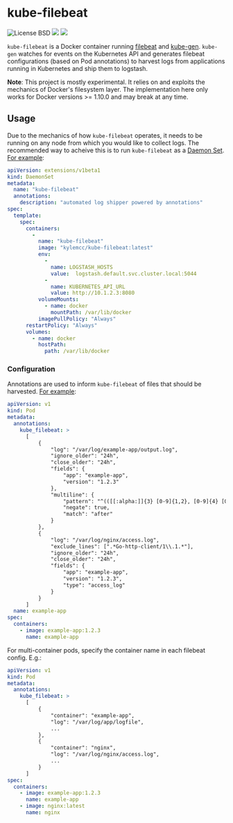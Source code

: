 # kube-filebeat

![License BSD](https://img.shields.io/badge/license-BSD-red.svg?style=flat) [![](https://img.shields.io/docker/stars/einyx/kube-filebeat.svg?style=flat)](https://hub.docker.com/r/einyx/kube-filebeat 'DockerHub') [![](https://img.shields.io/docker/pulls/kylemcc/kube-filebeat.svg?style=flat)](https://hub.docker.com/r/kylemcc/kube-filebeat 'DockerHub')

`kube-filebeat` is a Docker container running [filebeat][1] and [kube-gen][2]. `kube-gen` watches for events on the Kubernetes API and generates filebeat configurations (based on Pod annotations) to harvest logs from applications running in Kubernetes and ship them to logstash.

**Note**: This project is mostly experimental. It relies on and exploits the mechanics of Docker's filesystem layer. The implementation here only works for Docker versions >= 1.10.0 and may break at any time.

## Usage

Due to the mechanics of how `kube-filebeat` operates, it needs to be running on any node from which you would like to collect logs. The recommended way to acheive this is to run `kube-filebeat` as a [Daemon Set][3]. [For example][4]:

```yaml
apiVersion: extensions/v1beta1
kind: DaemonSet
metadata:
  name: "kube-filebeat"
  annotations:
    description: "automated log shipper powered by annotations"
spec:
  template:
    spec:
      containers:
        -
          name: "kube-filebeat"
          image: "kylemcc/kube-filebeat:latest"
          env:
            -
              name: LOGSTASH_HOSTS
              value:  logstash.default.svc.cluster.local:5044
            -
              name: KUBERNETES_API_URL
              value: http://10.1.2.3:8080
          volumeMounts:
            - name: docker
              mountPath: /var/lib/docker
          imagePullPolicy: "Always"
      restartPolicy: "Always"
      volumes:
        - name: docker
          hostPath:
            path: /var/lib/docker
```

### Configuration

Annotations are used to inform `kube-filebeat` of files that should be harvested. [For example][5]:

```yaml
apiVersion: v1
kind: Pod
metadata:
  annotations:
    kube_filebeat: >
      [
          {
              "log": "/var/log/example-app/output.log",
              "ignore_older": "24h",
              "close_older": "24h",
              "fields": {
                  "app": "example-app",
                  "version": "1.2.3"
              },
              "multiline": {
                  "pattern": "^(([[:alpha:]]{3} [0-9]{1,2}, [0-9]{4} [0-9]{1,2}:[0-9]{2}:[0-9]{2})|([0-9]{4}-[0-9]{2}-[0-9]{2}))",
                  "negate": true,
                  "match": "after"
              }
          },
          {
              "log": "/var/log/nginx/access.log",
              "exclude_lines": [".*Go-http-client/1\\.1.*"],
              "ignore_older": "24h",
              "close_older": "24h",
              "fields": {
                  "app": "example-app",
                  "version": "1.2.3",
                  "type": "access_log"
              }
          }
      ]
  name: example-app
spec:
  containers:
    - image: example-app:1.2.3
      name: example-app

```

For multi-container pods, specify the container name in each filebeat config. E.g.:
```yaml
apiVersion: v1
kind: Pod
metadata:
  annotations:
    kube_filebeat: >
      [
          {
              "container": "example-app",
              "log": "/var/log/app/logfile",
              ...
          },
          {
              "container": "nginx",
              "log": "/var/log/nginx/access.log",
              ...
          }
      ]
spec:
  containers:
    - image: example-app:1.2.3
      name: example-app
    - image: nginx:latest
      name: nginx
```

[1]: https://github.com/elastic/beats/tree/master/filebeat
[2]: https://github.com/kylemcc/kube-gen
[3]: http://kubernetes.io/docs/admin/daemons/
[4]: https://github.com/kylemcc/kube-filebeat/blob/master/kube-filebeat-daemonset.yaml
[5]: https://github.com/kylemcc/kube-filebeat/blob/master/example-pod.yaml
